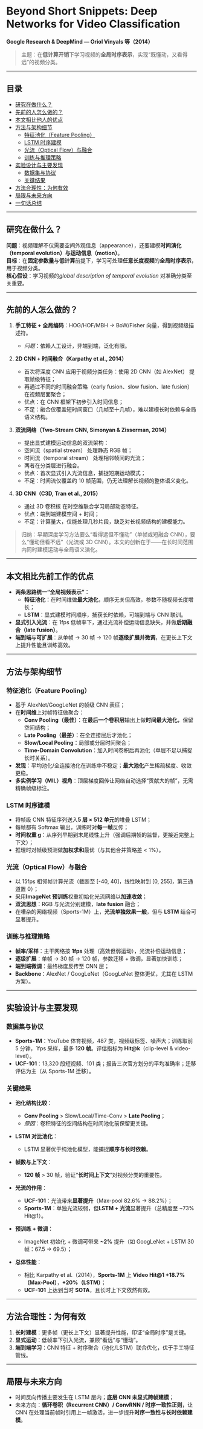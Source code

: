 # Beyond Short Snippets: Deep Networks for Video Classification
**Google Research & DeepMind — Oriol Vinyals 等（2014）**

> 主题：在**低计算开销**下学习视频的**全局时序表示**，实现“既懂动，又看得远”的视频分类。

---

## 目录
- [研究在做什么？](#研究在做什么)
- [先前的人怎么做的？](#先前的人怎么做的)
- [本文相比他人的优点](#本文相比他人的优点)
- [方法与架构细节](#方法与架构细节)
  - [特征池化（Feature Pooling）](#特征池化feature-pooling)
  - [LSTM 时序建模](#lstm-时序建模)
  - [光流（Optical Flow）与融合](#光流optical-flow与融合)
  - [训练与推理策略](#训练与推理策略)
- [实验设计与主要发现](#实验设计与主要发现)
  - [数据集与协议](#数据集与协议)
  - [关键结果](#关键结果)
- [方法合理性：为何有效](#方法合理性为何有效)
- [局限与未来方向](#局限与未来方向)
- [一句话总结](#一句话总结)

---

## 研究在做什么？
**问题**：视频理解不仅需要空间外观信息（appearance），还要建模**时间演化（temporal evolution）**与**运动信息（motion）**。  
**目标**：在**固定参数量**与**低计算**前提下，学习可处理**任意长度视频**的**全局时序表示**，用于视频分类。  
**核心假设**：学习视频的*global description of temporal evolution* 对准确分类至关重要。

---

## 先前的人怎么做的？
1. **手工特征 + 全局编码**：HOG/HOF/MBH → BoW/Fisher 向量，得到视频级描述符。  
   - *问题*：依赖人工设计，非端到端，泛化有限。

2. **2D CNN + 时间融合（Karpathy et al., 2014）**
   - 首次将深度 CNN 应用于视频分类任务：使用 2D CNN（如 AlexNet） 提取帧级特征；
   - 再通过不同的时间融合策略（early fusion、slow fusion、late fusion）在视频层面聚合；
   - 优点：在 CNN 框架下初步引入时间信息；
   - 不足：融合仅覆盖短时间窗口（几帧至十几帧），难以建模长时依赖与全局语义结构。


3. **双流网络（Two-Stream CNN, Simonyan & Zisserman, 2014）**
   - 提出显式建模运动信息的双流架构：
   - 空间流（spatial stream） 处理静态 RGB 帧；
   - 时间流（temporal stream） 处理相邻帧间的光流；
   - 两者在分类层进行融合。
   - 优点：首次显式引入光流信息，捕捉短期运动模式；
   - 不足：时间流仅覆盖约 10 帧范围，仍无法理解长视频的整体语义变化。

4. **3D CNN（C3D, Tran et al., 2015）**
   - 通过 3D 卷积核 在时空维联合学习局部动态特征。
   - 优点：端到端建模空间 + 时间；
   - 不足：计算量大，仅能处理几秒片段，缺乏对长视频结构的建模能力。
> 归纳：早期深度学习方法要么“看得远但不懂动”（单帧或短融合 CNN），要么“懂动但看不远”（光流或 3D CNN）。本文的创新在于——在长时间范围内同时建模运动与全局语义演化。
---

## 本文相比先前工作的优点
- **两条思路统一“全局视频表示”**：
  - **特征池化**：在时间维做**最大池化**，顺序无关但高效，参数不随视频长度增长；
  - **LSTM**：显式建模时间顺序，捕获长时依赖，可端到端与 CNN 联训。
- **显式引入光流**：在 1fps 低帧率下，通过光流补偿运动信息缺失，并做**后期融合（late fusion）**。  
- **端到端**与**可扩展**：从单帧 → 30 帧 → 120 帧**逐级扩展并微调**，在更长上下文上提升性能且训练高效。

---

## 方法与架构细节

### 特征池化（Feature Pooling）
- 基于 AlexNet/GoogLeNet 的帧级 CNN 表征；
- 在**时间维**上对帧特征做聚合：
  - **Conv Pooling（最佳）**：在**最后一个卷积层**输出上做**时间最大池化**，保留空间结构；
  - **Late Pooling（最差）**：在全连接层后才池化；
  - **Slow/Local Pooling**：局部或分层时间聚合；
  - **Time-Domain Convolution**：加入时间卷积后再池化（单层不足以捕捉长时关系）。
- **发现**：平均池化/全连接池化在训练中不稳定；**最大池化**产生稀疏梯度、收敛更稳。  
- **多实例学习（MIL）视角**：顶层梯度回传让网络自动选择“贡献大的帧”，无需精确帧级标注。

### LSTM 时序建模
- 将帧级 CNN 特征序列送入**5 层 × 512 单元**的堆叠 LSTM；
- 每帧都有 Softmax 输出，训练时对**每一帧**反传；
- **时间权重 g**：从序列早期到末尾线性上升（强调后期帧的监督，更接近完整上下文）；
- 推理时对帧级预测做**加权求和**最优（与其他合并策略差 < 1%）。

### 光流（Optical Flow）与融合
- 以 15fps 相邻帧计算光流（截断至 [-40, 40]，线性映射到 [0, 255]，第三通道置 0）；
- 采用**ImageNet 预训练**权重初始化光流网络以**加速收敛**；
- **双流思想**：RGB 与光流分别建模，**late fusion** 融合；
- 在嘈杂的网络视频（Sports-1M）上，**光流单独效果一般**，但与 **LSTM** 结合可显著提升。

### 训练与推理策略
- **帧率/采样**：主干网络按 **1fps** 处理（高效但弱运动），光流补偿运动信息；
- **逐级扩展**：单帧 → 30 帧 → 120 帧，参数迁移 + 微调，显著加快训练；
- **端到端微调**：最终梯度反传至 CNN 层；
- **Backbone**：AlexNet / GoogLeNet（GoogLeNet 整体更优，尤其在 LSTM 方案）。

---

## 实验设计与主要发现

### 数据集与协议
- **Sports-1M**：YouTube 体育视频，487 类，视频级标签、噪声大；训练取前 5 分钟，1fps 采样，最多 **120 帧**。评估指标为 **Hit@k**（clip-level & video-level）。
- **UCF-101**：13,320 段短视频、101 类；报告三次官方划分的平均准确率；迁移评估为主（从 Sports-1M 迁移）。

### 关键结果
- **池化结构比较**：
  - **Conv Pooling** > Slow/Local/Time-Conv > **Late Pooling**；
  - *原因*：卷积特征的空间结构在时间池化前保留更关键。

- **LSTM 对比池化**：
  - LSTM 显著优于纯池化模型，能捕捉**顺序与长时依赖**。

- **帧数与上下文**：
  - **120 帧** > 30 帧，验证“**长时间上下文**”对视频分类的重要性。

- **光流的作用**：
  - **UCF-101**：光流带来**显著提升**（Max-pool 82.6% → 88.2%）；
  - **Sports-1M**：单独光流较弱，但**LSTM + 光流**显著提升（总精度至 ~73% Hit@1）。

- **预训练 + 微调**：
  - ImageNet 初始化 + 微调可带来 **~2%** 提升（如 GoogLeNet + LSTM 30 帧：67.5 → 69.5）；

- **总体性能**：
  - 相比 Karpathy et al.（2014），**Sports-1M** 上 **Video Hit@1 +18.7%（Max-Pool）**，**+20%（LSTM）**；
  - **UCF-101** 上达到当时 **SOTA**，且长时上下文依然有效。

---

## 方法合理性：为何有效
1. **长时建模**：更多帧（更长上下文）显著提升性能，印证“全局时序”是关键。  
2. **显式运动**：低帧率下引入光流，兼顾“看远”与“懂动”。  
3. **端到端学习**：CNN 特征 + 时序聚合（池化/LSTM）联合优化，优于手工特征管线。

---

## 局限与未来方向
- 时间反向传播主要发生在 LSTM 层内；**底层 CNN 未显式跨帧建模**；  
- 未来方向：**循环卷积（Recurrent CNN）/ ConvRNN / 时序一致性正则**，让 CNN 在处理当前帧时引用上一帧激活，进一步提升**时序一致性**与**长时依赖建模**。